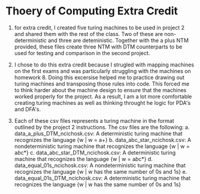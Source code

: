 # Thoery of Computing Extra Credit

1. for extra credit, I created five turing machines to be used in project 2 and shared them with the rest of the class. Two of these are non-deterministic and three are deteministic. Together with the a plus NTM provided, these files create three NTM with DTM counterparts to be used for testing and comparison in the second project.

2. I chose to do this extra credit because I strugled with mapping machines on the first exams and was particularly struggling with the machines on homework 8. Doing this excersise helped me to practice drawing out turing machines and transposing those rules into code. This forced me to think harder about the machine design to ensure that the machines worked properly for the project. As a result, I am a lot more comfortable creating turing machines as well as thinking throught he logic for PDA's and DFA's.

3. Each of these csv files represents a turing machine in the format outlined by the project 2 instructions. The csv files are the following:
   a. data_a_plus_DTM_ncichosk.csv: A deterministic turing machine that recognizes the language {w | w = a+}
   b. data_abc_star_ncichosk.csv: A nondeterministic turing machine that recognizes the language {w | w = a*b*c*}
   c. data_abc_star_DTM_ncichosk.csv: A deterministic turing machine that recognizes the language {w | w = a*b*c*}
   d. data_equal_01s_ncichosk.csv: A nondeterministic turing machine that recognizes the language {w | w has the same number of 0s and 1s}
   e. data_equal_01s_DTM_ncichosk.csv: A deterministic turing machine that recognizes the language {w | w has the same number of 0s and 1s}
